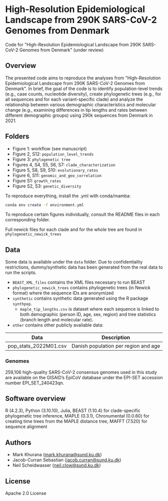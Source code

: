 # High-Resolution Epidemiological Landscape from 290K SARS-CoV-2 Genomes from Denmark

Code for "High-Resolution Epidemiological Landscape from 290K SARS-CoV-2 Genomes from Denmark" (under review)

## Overview

The presented code aims to reproduce the analyses from "High-Resolution Epidemiological Landscape from 290K SARS-CoV-2 Genomes from Denmark". In brief, the goal of the code is to identify population-level trends (e.g., case counts, nucleotide diversity), create phylogenetic trees (e.g., for all sequences and for each variant-specific clade) and analyze the relationship between various demographic characteristics and molecular change (e.g., examining differences in tip lengths and rates between different demographic groups) using 290k sequences from Denmark in 2021.

## Folders

* Figure 1: workflow (see manuscript)
* Figure 2, S12: ```population_level_trends```
* Figure 3: ```phylogenetic tree```
* Figures 4, S4, S5, S6, S7: ```clade_characterization```
* Figure 5, S8, S9, S10: ```evolutionary_rates```
* Figure 6, S11: ```genomic_and_geo_correlation```
* Figure S1: ```growth_rates```
* Figure S2, S3: ```genetic_diversity```

To reproduce everything, install the .yml with conda/mamba:

```bash
conda env create -f environment.yml
```

To reproduce certain figures individually, consult the README files in each corresponding folder.

Full newick files for each clade and for the whole tree are found in ```phylogenetic_newick_trees```

## Data

Some data is available under the ```data``` folder. Due to confidentiality restrictions, dummy/synthetic data has been generated from the real data to run the scripts.

* ```BEAST_XML_files``` contains the XML files necessary to run BEAST
* ```phylogenetic_newick_trees``` contains phylogenetic trees (in Newick format) where the sequence IDs are anonymized
* ```synthetic``` contains synthetic data generated using the R package ```synthpop```.
  * ```maple_tip_lengths.csv``` is dataset where each sequence is linked to both demographic (person ID, age, sex, region) and tree statistics (branch length and molecular rate).
* ```other``` contains other publicly available data:

| Data | Description  |
|------|--------------|
| pop_stats_2022M01.csv | Danish population per region and age |

### Genomes

259,106 high-quality SARS-CoV-2 consensus genomes used in this study are available on the GISAID’s EpiCoV database under the EPI-SET accession number EPI_SET_240423qn.


## Software overview

R (4.2.3), Python (3.10.10), Julia, BEAST (1.10.4) for clade-specific phylogenetic tree inference, MAPLE (0.3.1), Chronumental (0.0.60) for creating time trees from the MAPLE distance tree, MAFFT (7.520) for sequence alignment

## Authors

* Mark Khurana (<mark.khurana@sund.ku.dk>)
* Jacob-Curran Sebastian (<jacob.curran@sund.ku.dk>)
* Neil Scheidwasser (<neil.clow@sund.ku.dk>)

## License

Apache 2.0 License
